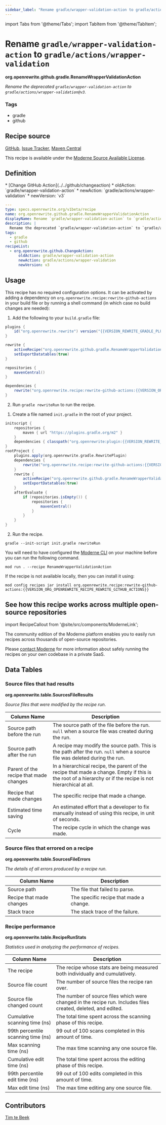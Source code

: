 ```yaml
---
sidebar_label: "Rename gradle/wrapper-validation-action to gradle/actions/wrapper-validation"
---
```


import Tabs from '@theme/Tabs';
import TabItem from '@theme/TabItem';

# Rename `gradle/wrapper-validation-action` to `gradle/actions/wrapper-validation`

**org.openrewrite.github.gradle.RenameWrapperValidationAction**

_Rename the deprecated `gradle/wrapper-validation-action` to `gradle/actions/wrapper-validation@v3`._

### Tags

* gradle
* github

## Recipe source

[GitHub](https://github.com/openrewrite/rewrite-github-actions/blob/main/src/main/resources/META-INF/rewrite/gradle.yml), 
[Issue Tracker](https://github.com/openrewrite/rewrite-github-actions/issues), 
[Maven Central](https://central.sonatype.com/artifact/org.openrewrite.recipe/rewrite-github-actions/)

This recipe is available under the [Moderne Source Available License](https://docs.moderne.io/licensing/moderne-source-available-license).


## Definition

<Tabs groupId="recipeType">
<TabItem value="recipe-list" label="Recipe List" >
* [Change GitHub Action](../../github/changeaction)
  * oldAction: `gradle/wrapper-validation-action`
  * newAction: `gradle/actions/wrapper-validation`
  * newVersion: `v3`

</TabItem>

<TabItem value="yaml-recipe-list" label="Yaml Recipe List">

```yaml
---
type: specs.openrewrite.org/v1beta/recipe
name: org.openrewrite.github.gradle.RenameWrapperValidationAction
displayName: Rename `gradle/wrapper-validation-action` to `gradle/actions/wrapper-validation`
description: |
  Rename the deprecated `gradle/wrapper-validation-action` to `gradle/actions/wrapper-validation@v3`.
tags:
  - gradle
  - github
recipeList:
  - org.openrewrite.github.ChangeAction:
      oldAction: gradle/wrapper-validation-action
      newAction: gradle/actions/wrapper-validation
      newVersion: v3

```
</TabItem>
</Tabs>

## Usage

This recipe has no required configuration options. It can be activated by adding a dependency on `org.openrewrite.recipe:rewrite-github-actions` in your build file or by running a shell command (in which case no build changes are needed):
<Tabs groupId="projectType">
<TabItem value="gradle" label="Gradle">

1. Add the following to your `build.gradle` file:

```groovy title="build.gradle"
plugins {
    id("org.openrewrite.rewrite") version("{{VERSION_REWRITE_GRADLE_PLUGIN}}")
}

rewrite {
    activeRecipe("org.openrewrite.github.gradle.RenameWrapperValidationAction")
    setExportDatatables(true)
}

repositories {
    mavenCentral()
}

dependencies {
    rewrite("org.openrewrite.recipe:rewrite-github-actions:{{VERSION_ORG_OPENREWRITE_RECIPE_REWRITE_GITHUB_ACTIONS}}")
}
```

2. Run `gradle rewriteRun` to run the recipe.
</TabItem>

<TabItem value="gradle-init-script" label="Gradle init script">

1. Create a file named `init.gradle` in the root of your project.

```groovy title="init.gradle"
initscript {
    repositories {
        maven { url "https://plugins.gradle.org/m2" }
    }
    dependencies { classpath("org.openrewrite:plugin:{{VERSION_REWRITE_GRADLE_PLUGIN}}") }
}
rootProject {
    plugins.apply(org.openrewrite.gradle.RewritePlugin)
    dependencies {
        rewrite("org.openrewrite.recipe:rewrite-github-actions:{{VERSION_ORG_OPENREWRITE_RECIPE_REWRITE_GITHUB_ACTIONS}}")
    }
    rewrite {
        activeRecipe("org.openrewrite.github.gradle.RenameWrapperValidationAction")
        setExportDatatables(true)
    }
    afterEvaluate {
        if (repositories.isEmpty()) {
            repositories {
                mavenCentral()
            }
        }
    }
}
```

2. Run the recipe.

```shell title="shell"
gradle --init-script init.gradle rewriteRun
```

</TabItem>

<TabItem value="moderne-cli" label="Moderne CLI">

You will need to have configured the [Moderne CLI](https://docs.moderne.io/user-documentation/moderne-cli/getting-started/cli-intro) on your machine before you can run the following command.

```shell title="shell"
mod run . --recipe RenameWrapperValidationAction
```

If the recipe is not available locally, then you can install it using:
```shell
mod config recipes jar install org.openrewrite.recipe:rewrite-github-actions:{{VERSION_ORG_OPENREWRITE_RECIPE_REWRITE_GITHUB_ACTIONS}}
```
</TabItem>
</Tabs>

## See how this recipe works across multiple open-source repositories

import RecipeCallout from '@site/src/components/ModerneLink';

<RecipeCallout link="https://app.moderne.io/recipes/org.openrewrite.github.gradle.RenameWrapperValidationAction" />

The community edition of the Moderne platform enables you to easily run recipes across thousands of open-source repositories.

Please [contact Moderne](https://moderne.io/product) for more information about safely running the recipes on your own codebase in a private SaaS.
## Data Tables

<Tabs groupId="data-tables">
<TabItem value="org.openrewrite.table.SourcesFileResults" label="SourcesFileResults">

### Source files that had results
**org.openrewrite.table.SourcesFileResults**

_Source files that were modified by the recipe run._

| Column Name | Description |
| ----------- | ----------- |
| Source path before the run | The source path of the file before the run. `null` when a source file was created during the run. |
| Source path after the run | A recipe may modify the source path. This is the path after the run. `null` when a source file was deleted during the run. |
| Parent of the recipe that made changes | In a hierarchical recipe, the parent of the recipe that made a change. Empty if this is the root of a hierarchy or if the recipe is not hierarchical at all. |
| Recipe that made changes | The specific recipe that made a change. |
| Estimated time saving | An estimated effort that a developer to fix manually instead of using this recipe, in unit of seconds. |
| Cycle | The recipe cycle in which the change was made. |

</TabItem>

<TabItem value="org.openrewrite.table.SourcesFileErrors" label="SourcesFileErrors">

### Source files that errored on a recipe
**org.openrewrite.table.SourcesFileErrors**

_The details of all errors produced by a recipe run._

| Column Name | Description |
| ----------- | ----------- |
| Source path | The file that failed to parse. |
| Recipe that made changes | The specific recipe that made a change. |
| Stack trace | The stack trace of the failure. |

</TabItem>

<TabItem value="org.openrewrite.table.RecipeRunStats" label="RecipeRunStats">

### Recipe performance
**org.openrewrite.table.RecipeRunStats**

_Statistics used in analyzing the performance of recipes._

| Column Name | Description |
| ----------- | ----------- |
| The recipe | The recipe whose stats are being measured both individually and cumulatively. |
| Source file count | The number of source files the recipe ran over. |
| Source file changed count | The number of source files which were changed in the recipe run. Includes files created, deleted, and edited. |
| Cumulative scanning time (ns) | The total time spent across the scanning phase of this recipe. |
| 99th percentile scanning time (ns) | 99 out of 100 scans completed in this amount of time. |
| Max scanning time (ns) | The max time scanning any one source file. |
| Cumulative edit time (ns) | The total time spent across the editing phase of this recipe. |
| 99th percentile edit time (ns) | 99 out of 100 edits completed in this amount of time. |
| Max edit time (ns) | The max time editing any one source file. |

</TabItem>

</Tabs>

## Contributors
[Tim te Beek](mailto:tim@moderne.io)
